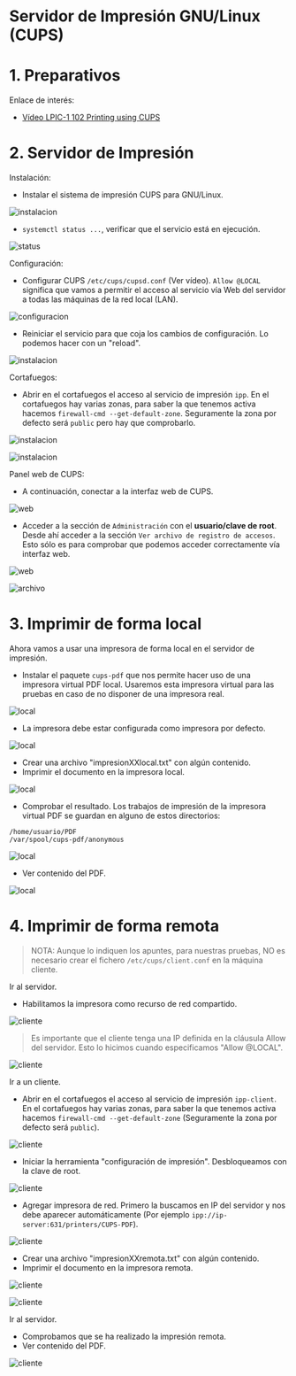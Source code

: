 # Servidor de Impresión GNU/Linux (CUPS)

# 1. Preparativos

Enlace de interés:
* [Vídeo LPIC-1 102 Printing using CUPS](https://youtu.be/6M4oGNn9cVc)

# 2. Servidor de Impresión

Instalación:
* Instalar el sistema de impresión CUPS para GNU/Linux.

![instalacion](https://github.com/DAVIDQR22/add2223-david-quintero/blob/main/ut3/p1b/images/1cupsserver.png)

* `systemctl status ...`, verificar que el servicio está en ejecución.

![status](https://github.com/DAVIDQR22/add2223-david-quintero/blob/main/ut3/p1b/images/2cupsserver.png)

Configuración:
* Configurar CUPS `/etc/cups/cupsd.conf` (Ver vídeo). `Allow @LOCAL` significa que vamos a permitir el acceso al servicio vía Web del servidor a todas las máquinas de la red local (LAN).

![configuracion](https://github.com/DAVIDQR22/add2223-david-quintero/blob/main/ut3/p1b/images/2-1cupsserver.png)

* Reiniciar el servicio para que coja los cambios de configuración. Lo podemos hacer con un "reload".

![instalacion](https://github.com/DAVIDQR22/add2223-david-quintero/blob/main/ut3/p1b/images/2-2cupsserver.png)

Cortafuegos:
* Abrir en el cortafuegos el acceso al servicio de impresión `ipp`. En el cortafuegos hay varias zonas, para saber la que tenemos activa hacemos `firewall-cmd --get-default-zone`. Seguramente la zona por defecto será `public` pero hay que comprobarlo.

![instalacion](https://github.com/DAVIDQR22/add2223-david-quintero/blob/main/ut3/p1b/images/2-3cupsserver.png)

![instalacion](https://github.com/DAVIDQR22/add2223-david-quintero/blob/main/ut3/p1b/images/2-4cupsserver.png)

Panel web de CUPS:
* A continuación, conectar a la interfaz web de CUPS.

![web](https://github.com/DAVIDQR22/add2223-david-quintero/blob/main/ut3/p1b/images/2-5cupsserver.png)

* Acceder a la sección de `Administración` con el **usuario/clave de root**. Desde ahí acceder a la sección `Ver archivo de registro de accesos`. Esto sólo es para comprobar que podemos acceder correctamente vía interfaz web.

![web](https://github.com/DAVIDQR22/add2223-david-quintero/blob/main/ut3/p1b/images/2-6cupsserver.png)

![archivo](https://github.com/DAVIDQR22/add2223-david-quintero/blob/main/ut3/p1b/images/2-7cupsserver.png)

# 3. Imprimir de forma local

Ahora vamos a usar una impresora de forma local en el servidor de impresión.

* Instalar el paquete `cups-pdf` que nos permite hacer uso de una impresora virtual PDF local. Usaremos esta impresora virtual para las pruebas en caso de no disponer de una impresora real.

![local](https://github.com/DAVIDQR22/add2223-david-quintero/blob/main/ut3/p1b/images/3cupsserver.png)

* La impresora debe estar configurada como impresora por defecto.

![local](https://github.com/DAVIDQR22/add2223-david-quintero/blob/main/ut3/p1b/images/3-4cupsserver.png)

* Crear una archivo "impresionXXlocal.txt" con algún contenido.
* Imprimir el documento en la impresora local.

![local](https://github.com/DAVIDQR22/add2223-david-quintero/blob/main/ut3/p1b/images/3-5cupsserver.png)

* Comprobar el resultado. Los trabajos de impresión de la impresora virtual PDF se guardan en alguno de estos directorios:

```
/home/usuario/PDF
/var/spool/cups-pdf/anonymous
```
![local](https://github.com/DAVIDQR22/add2223-david-quintero/blob/main/ut3/p1b/images/3-5-1cupsserver.png)

* Ver contenido del PDF.

![local](https://github.com/DAVIDQR22/add2223-david-quintero/blob/main/ut3/p1b/images/3-5-2cupsserver.png)

# 4. Imprimir de forma remota

> NOTA: Aunque lo indiquen los apuntes, para nuestras pruebas,
NO es necesario crear el fichero `/etc/cups/client.conf`
en la máquina cliente.

Ir al servidor.
* Habilitamos la impresora como recurso de red compartido.

![cliente](https://github.com/DAVIDQR22/add2223-david-quintero/blob/main/ut3/p1b/images/4cupsserver.png)

> Es importante que el cliente tenga una IP definida en la cláusula Allow del servidor. Esto lo hicimos cuando especificamos "Allow @LOCAL".

![cliente](https://github.com/DAVIDQR22/add2223-david-quintero/blob/main/ut3/p1b/images/4-1cupsserver.png)

Ir a un cliente.
* Abrir en el cortafuegos el acceso al servicio de impresión `ipp-client`. En el cortafuegos hay varias zonas, para saber la que tenemos activa hacemos `firewall-cmd --get-default-zone` (Seguramente la zona por defecto será `public`).

![cliente](https://github.com/DAVIDQR22/add2223-david-quintero/blob/main/ut3/p1b/images/4-2cupsserver.png)

* Iniciar la herramienta "configuración de impresión". Desbloqueamos con la clave de root.

![cliente](https://github.com/DAVIDQR22/add2223-david-quintero/blob/main/ut3/p1b/images/4-3cupsserver.png)

* Agregar impresora de red. Primero la buscamos en IP del servidor y nos debe aparecer automáticamente (Por ejemplo `ipp://ip-server:631/printers/CUPS-PDF`).

![cliente](https://github.com/DAVIDQR22/add2223-david-quintero/blob/main/ut3/p1b/images/4-4cupsserver.png)

* Crear una archivo "impresionXXremota.txt" con algún contenido.
* Imprimir el documento en la impresora remota.

![cliente](https://github.com/DAVIDQR22/add2223-david-quintero/blob/main/ut3/p1b/images/4-5cupsserver.png)

![cliente](https://github.com/DAVIDQR22/add2223-david-quintero/blob/main/ut3/p1b/images/4-6cupsserver.png)

Ir al servidor.
* Comprobamos que se ha realizado la impresión remota.
* Ver contenido del PDF.

![cliente](https://github.com/DAVIDQR22/add2223-david-quintero/blob/main/ut3/p1b/images/4-7cupsserver.png)
